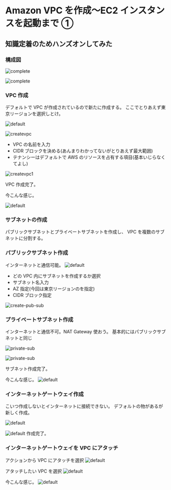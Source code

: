 # Amazon VPC を作成〜EC2 インスタンスを起動まで ①
  
## 知識定着のためハンズオンしてみた  
  
### 構成図    
![complete](/image/vpc/vpc.drawio.png)  

![complete](/image/vpc/vpc.drawio.png)

### VPC 作成

デフォルトで VPC が作成されているので新たに作成する。
ここでとりあえず東京リージョンを選択しとけ。

![default](/image/vpc/defaultvpc.png)

![createvpc](/image/vpc/createvpc.png)

- VPC の名前を入力
- CIDR ブロックを決める(あんまりわかってないがとりあえず最大範囲)
- テナンシーはデフォルトで AWS のリソースを占有する項目(基本いじらなくてよし)

![createvpc1](/image/vpc/create-vpc.png)

VPC 作成完了。

今こんな感じ。

![default](/image/vpc/vpc1.drawio.png)

### サブネットの作成

パブリックサブネットとプライベートサブネットを作成し、
VPC を複数のサブネットに分割する。

### パブリックサブネット作成

インターネットと通信可能。
![default](/image/vpc/public-sb.png)

- どの VPC 内にサブネットを作成するか選択
- サブネット名入力
- AZ 指定(今回は東京リージョンのを指定)
- CIDR ブロック指定

![create-pub-sub](/image/vpc/create-pub-sub.png)

### プライベートサブネット作成

インターネットと通信不可。NAT Gateway 使おう。
基本的にはパブリックサブネットと同じ

![private-sub](/image/vpc/private-sub.png)

![private-sub](/image/vpc/create-pri-sb.png)

サブネット作成完了。

今こんな感じ。
![default](/image/vpc/vpc2.drawio.png)

### インターネットゲートウェイ作成

こいつ作成しないとインターネットに接続できない。
デフォルトの物があるが新しく作成。

![default](/image/vpc/internet-gateway.png)

![default](/image/vpc/create-int-ga.png)
作成完了。

### インターネットゲートウェイを VPC にアタッチ

アクションから VPC にアタッチを選択
![default](/image/vpc/vpc-attach1.png)

アタッチしたい VPC を選択
![default](/image/vpc/vpc-attach2.png)

今こんな感じ。
![default](/image/vpc/vpc3.drawio.png)
